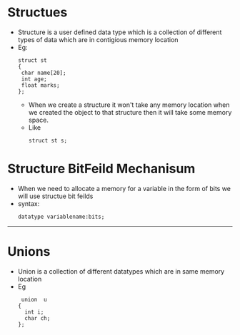 # Structues
- Structure is a user defined data type which is a collection of different types of data which are in contigious memory location
- Eg:
  ```
  struct st
  {
   char name[20];
   int age;
   float marks;
  };
  ```
  - When we create a structure it won't take any memory location when we created the object to that structure then it will take some memory space.
  - Like
    ```
    struct st s;
    ```

# Structure BitFeild Mechanisum
- When we need to allocate a memory for a variable in the form of bits we will use structue bit feilds
- syntax:
  ```
  datatype variablename:bits;
  ```
-----------------------------------------------

# Unions
- Union is a collection of different datatypes which are in same memory location
- Eg
  ```
   union  u
  {
    int i;
    char ch;
  };
  ```
